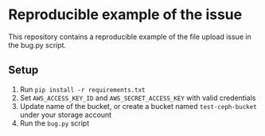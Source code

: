 # Reproducible example of the issue
This repository contains a reproducible example of the file upload issue in the bug.py script.

## Setup
1. Run `pip install -r requirements.txt`
2. Set `AWS_ACCESS_KEY_ID` and `AWS_SECRET_ACCESS_KEY` with valid credentials
3. Update name of the bucket, or create a bucket named `test-ceph-bucket` under your storage account
4. Run the `bug.py` script